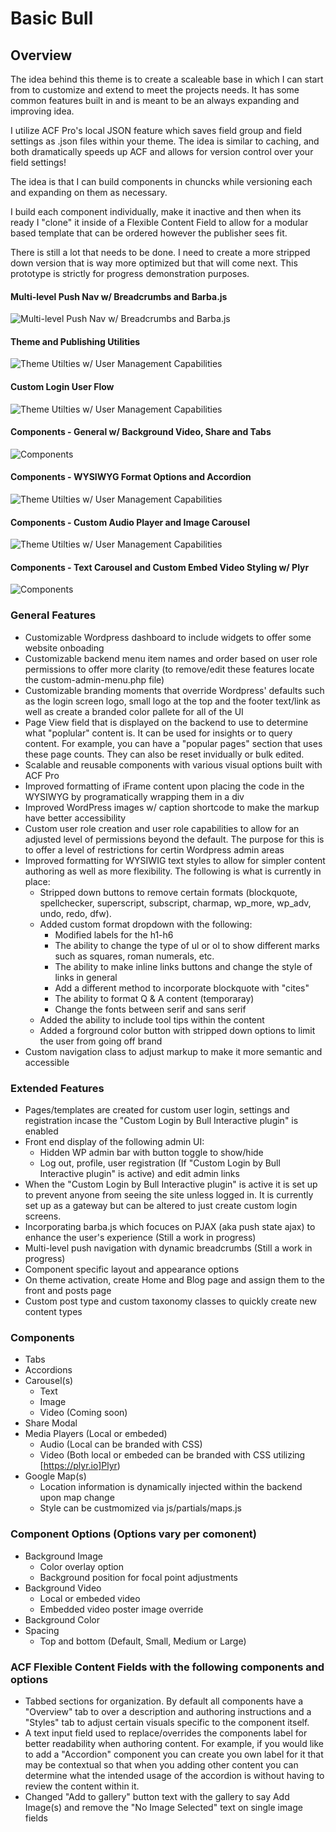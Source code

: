 Basic Bull
===

## Overview
The idea behind this theme is to create a scaleable base in which I can start from to customize and extend to meet the projects needs. It has some common features built in and is meant to be an always expanding and improving idea.

I utilize ACF Pro's local JSON feature which saves field group and field settings as .json files within your theme. The idea is similar to caching, and both dramatically speeds up ACF and allows for version control over your field settings! 

The idea is that I can build components in chuncks while versioning each and expanding on them as necessary.

I build each component individually, make it inactive and then when its ready I "clone" it inside of a Flexible Content Field to allow for a modular based template that can be ordered however the publisher sees fit.

There is still a lot that needs to be done. I need to create a more stripped down version that is way more optimized but that will come next. This prototype is strictly for progress demonstration purposes.

#### Multi-level Push Nav w/ Breadcrumbs and Barba.js
![Multi-level Push Nav w/ Breadcrumbs and Barba.js](http://bullinteractive.co/img/multilevel-push-menu.gif)
#### Theme and Publishing Utilities
![Theme Utilties w/ User Management Capabilities](http://bullinteractive.co/img/theme-utilities.gif)
#### Custom Login User Flow
![Theme Utilties w/ User Management Capabilities](http://bullinteractive.co/img/theme-utilities.gif)
#### Components - General w/ Background Video, Share and Tabs
![Components](http://bullinteractive.co/img/menu-general-tab-reduced.gif)
#### Components - WYSIWYG Format Options and Accordion
![Theme Utilties w/ User Management Capabilities](http://bullinteractive.co/img/theme-utilities.gif)
#### Components - Custom Audio Player and Image Carousel
![Theme Utilties w/ User Management Capabilities](http://bullinteractive.co/img/theme-utilities.gif)
#### Components - Text Carousel and Custom Embed Video Styling w/ Plyr
![Components](http://bullinteractive.co/img/slick-text-video-styling-finish-reduced.gif)

### General Features
* Customizable Wordpress dashboard to include widgets to offer some website onboading
* Customizable backend menu item names and order based on user role permissions to offer more clarity (to remove/edit these features locate the custom-admin-menu.php file)
* Customizable branding moments that override Wordpress' defaults such as the login screen logo, small logo at the top and the footer text/link as well as create a branded color pallete for all of the UI
* Page View field that is displayed on the backend to use to determine what "poplular" content is. It can be used for insights or to query content. For example, you can have a "popular pages" section that uses these page counts. They can also be reset invidually or bulk edited.
* Scalable and reusable components with various visual options built with ACF Pro
* Improved formatting of iFrame content upon placing the code in the WYSIWYG by programatically wrapping them in a div
* Improved WordPress images w/ caption shortcode to make the markup have better accessibility
* Custom user role creation and user role capabilities to allow for an adjusted level of permissions beyond the default. The purpose for this is to offer a level of restrictions for certin Wordpress admin areas
* Improved formatting for WYSIWIG text styles to allow for simpler content authoring as well as more flexibility. The following is what is currently in place:
  * Stripped down buttons to remove certain formats (blockquote, spellchecker, superscript, subscript, charmap, wp_more, wp_adv, undo, redo, dfw).
  * Added custom format dropdown with the following:
    * Modified labels for the h1-h6
    * The ability to change the type of ul or ol to show different marks such as squares, roman numerals, etc.
    * The ability to make inline links buttons and change the style of links in general
    * Add a different method to incorporate blockquote with "cites"
    * The ability to format Q & A content (temporaray)
    * Change the fonts between serif and sans serif
  * Added the ability to include tool tips within the content
  * Added a forground color button with stripped down options to limit the user from going off brand
* Custom navigation class to adjust markup to make it more semantic and accessible


### Extended Features
* Pages/templates are created for custom user login, settings and registration incase the "Custom Login by Bull Interactive plugin" is enabled
* Front end display of the following admin UI:
  * Hidden WP admin bar with button toggle to show/hide
  * Log out, profile, user registration (If "Custom Login by Bull Interactive plugin" is active) and edit admin links 
* When the "Custom Login by Bull Interactive plugin" is active it is set up to prevent anyone from seeing the site unless logged in. It is currently set up as a gateway but can be altered to just create custom login screens.
* Incorporating barba.js which focuces on PJAX (aka push state ajax) to enhance the user's experience (Still a work in progress)
* Multi-level push navigation with dynamic breadcrumbs (Still a work in progress)
* Component specific layout and appearance options
* On theme activation, create Home and Blog page and assign them to the front and posts page
* Custom post type and custom taxonomy classes to quickly create new content types


### Components 
* Tabs
* Accordions
* Carousel(s)
  * Text
  * Image
  * Video (Coming soon)
* Share Modal
* Media Players (Local or embeded)
  * Audio (Local can be branded with CSS)
  * Video (Both local or embeded can be branded with CSS utilizing [https://plyr.io]Plyr)
* Google Map(s)
  * Location information is dynamically injected within the backend upon map change
  * Style can be custmomized via js/partials/maps.js

### Component Options (Options vary per comonent)
* Background Image
  * Color overlay option
  * Background position for focal point adjustments
* Background Video
  * Local or embeded video
  * Embedded video poster image override
* Background Color
* Spacing
  * Top and bottom (Default, Small, Medium or Large)

### ACF Flexible Content Fields with the following components and options

* Tabbed sections for organization. By default all components have a "Overview" tab to over a description and authoring instructions and a "Styles" tab to adjust certain visuals specific to the component itself.
* A text input field used to replace/overrides the components label for better readability when authoring content. For example, if you would like to add a "Accordion" component you can create you own label for it that may be contextual so that when you adding other content you can determine what the intended usage of the accordion is without having to review the content within it.
* Changed "Add to gallery" button text with the gallery to say Add Image(s) and remove the "No Image Selected" text on single image fields
